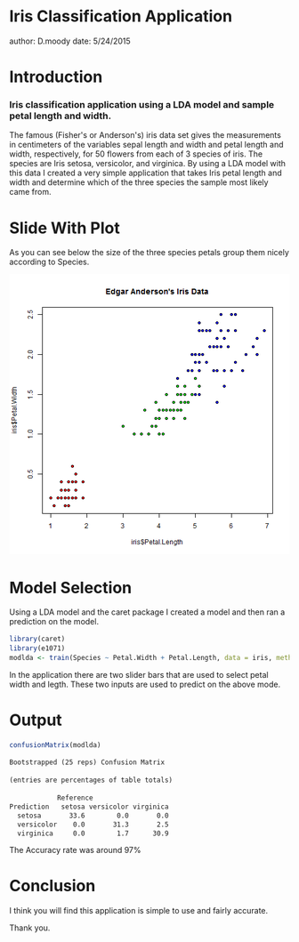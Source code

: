 Iris Classification Application
========================================================
author: D.moody
date: 5/24/2015

Introduction
========================================================

<h3>Iris classification application using a LDA model and sample petal length and width.</h3>


The famous (Fisher's or Anderson's) iris data set gives the measurements in centimeters of the variables sepal length and width and petal length and width, respectively, for 50 flowers from each of 3 species of iris. The species are Iris setosa, versicolor, and virginica. By using a LDA model with this data I created a very simple application that takes Iris petal length and width and determine which of the three species the sample most likely came from.

Slide With Plot
========================================================

As you can see below the size of the three species petals group them nicely according to Species.

![plot of chunk unnamed-chunk-1](irisApp-figure/unnamed-chunk-1-1.png) 

Model Selection
========================================================
Using a LDA model and the caret package I created a model and then ran a prediction on the model.


```r
library(caret)
library(e1071)
modlda <- train(Species ~ Petal.Width + Petal.Length, data = iris, method="lda")
```
In the application there are two slider bars that are used to select petal width and legth.
These two inputs are used to predict on the above mode.


Output
======

```r
confusionMatrix(modlda)
```

```
Bootstrapped (25 reps) Confusion Matrix 

(entries are percentages of table totals)
 
            Reference
Prediction   setosa versicolor virginica
  setosa       33.6        0.0       0.0
  versicolor    0.0       31.3       2.5
  virginica     0.0        1.7      30.9
```
The Accuracy rate was around 97%

Conclusion
===

I think you will find this application is simple to use and fairly accurate.

Thank you.
